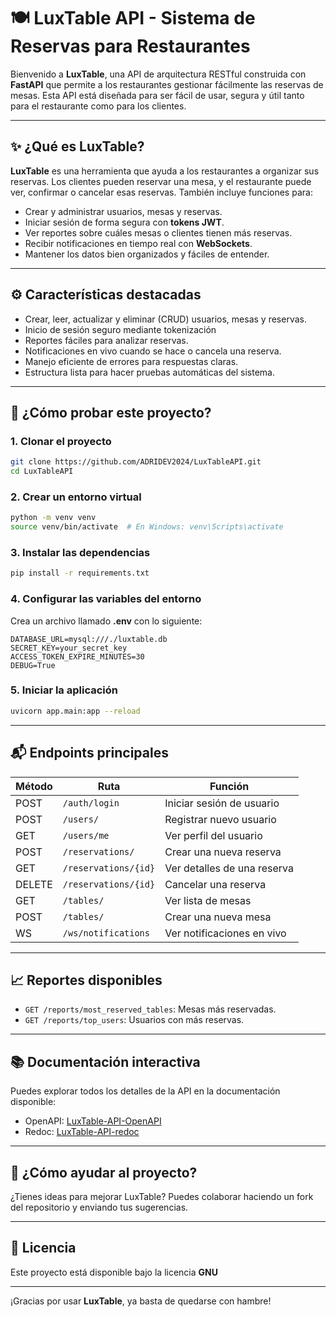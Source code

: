 
# 🍽️ LuxTable API - Sistema de Reservas para Restaurantes

Bienvenido a **LuxTable**, una API de arquitectura RESTful construida con **FastAPI** que permite a los restaurantes gestionar fácilmente las reservas de mesas. Esta API está diseñada para ser fácil de usar, segura y útil tanto para el restaurante como para los clientes.

---

## ✨ ¿Qué es LuxTable?

**LuxTable** es una herramienta que ayuda a los restaurantes a organizar sus reservas. Los clientes pueden reservar una mesa, y el restaurante puede ver, confirmar o cancelar esas reservas. También incluye funciones para:

- Crear y administrar usuarios, mesas y reservas.
- Iniciar sesión de forma segura con **tokens JWT**.
- Ver reportes sobre cuáles mesas o clientes tienen más reservas.
- Recibir notificaciones en tiempo real con **WebSockets**.
- Mantener los datos bien organizados y fáciles de entender.

---

## ⚙️ Características destacadas

- Crear, leer, actualizar y eliminar (CRUD) usuarios, mesas y reservas.
- Inicio de sesión seguro mediante tokenización
- Reportes fáciles para analizar reservas.
- Notificaciones en vivo cuando se hace o cancela una reserva.
- Manejo eficiente de errores para respuestas claras.
- Estructura lista para hacer pruebas automáticas del sistema.

---

## 🚀 ¿Cómo probar este proyecto?

### 1. Clonar el proyecto

```bash
git clone https://github.com/ADRIDEV2024/LuxTableAPI.git
cd LuxTableAPI
```

### 2. Crear un entorno virtual

```bash
python -m venv venv
source venv/bin/activate  # En Windows: venv\Scripts\activate
```

### 3. Instalar las dependencias

```bash
pip install -r requirements.txt
```

### 4. Configurar las variables del entorno

Crea un archivo llamado **.env** con lo siguiente:

```env
DATABASE_URL=mysql:///./luxtable.db
SECRET_KEY=your_secret_key
ACCESS_TOKEN_EXPIRE_MINUTES=30
DEBUG=True
```

### 5. Iniciar la aplicación

```bash
uvicorn app.main:app --reload
```

---

## 📬 Endpoints principales

| Método | Ruta                 | Función                     |
| ------ | -------------------- | --------------------------- |
| POST   | `/auth/login`        | Iniciar sesión de usuario   |
| POST   | `/users/`            | Registrar nuevo usuario     |
| GET    | `/users/me`          | Ver perfil del usuario      |
| POST   | `/reservations/`     | Crear una nueva reserva     |
| GET    | `/reservations/{id}` | Ver detalles de una reserva |
| DELETE | `/reservations/{id}` | Cancelar una reserva        |
| GET    | `/tables/`           | Ver lista de mesas          |
| POST   | `/tables/`           | Crear una nueva mesa        |
| WS     | `/ws/notifications`  | Ver notificaciones en vivo  |

---

## 📈 Reportes disponibles

- `GET /reports/most_reserved_tables`: Mesas más reservadas.
- `GET /reports/top_users`: Usuarios con más reservas.

---

## 📚 Documentación interactiva

Puedes explorar todos los detalles de la API en la documentación disponible:

- OpenAPI: [LuxTable-API-OpenAPI](http://localhost:8000/openapi)
- Redoc: [LuxTable-API-redoc](http://localhost:8000/redoc)

---

## 🙌 ¿Cómo ayudar al proyecto?

¿Tienes ideas para mejorar LuxTable? Puedes colaborar haciendo un fork del repositorio y enviando tus sugerencias.

---

## 📄 Licencia

Este proyecto está disponible bajo la licencia **GNU**

---

¡Gracias por usar **LuxTable**, ya basta de quedarse con hambre!
